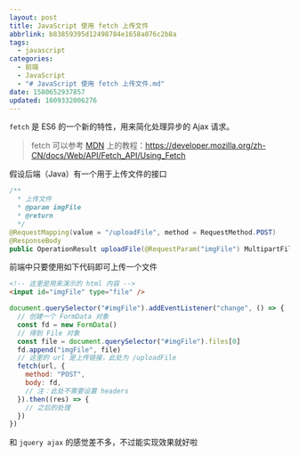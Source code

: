 ```yaml
---
layout: post
title: JavaScript 使用 fetch 上传文件
abbrlink: b83859395d12498784e1658a076c2b8a
tags:
  - javascript
categories:
  - 前端
  - JavaScript
  - "# JavaScript 使用 fetch 上传文件.md"
date: 1580652937857
updated: 1609332006276
---
```


`fetch` 是 ES6 的一个新的特性，用来简化处理异步的 Ajax 请求。

> fetch 可以参考 [MDN](https://developer.mozilla.org) 上的教程：<https://developer.mozilla.org/zh-CN/docs/Web/API/Fetch_API/Using_Fetch>

假设后端（Java）有一个用于上传文件的接口

```java
/**
  * 上传文件
  * @param imgFile
  * @return
  */
@RequestMapping(value = "/uploadFile", method = RequestMethod.POST)
@ResponseBody
public OperationResult uploadFile(@RequestParam("imgFile") MultipartFile imgFile);
```

前端中只要使用如下代码即可上传一个文件

```html
<!-- 这里是用来演示的 html 内容 -->
<input id="imgFile" type="file" />
```

```js
document.querySelector("#imgFile").addEventListener("change", () => {
  // 创建一个 FormData 对象
  const fd = new FormData()
  // 得到 File 对象
  const file = document.querySelector("#imgFile").files[0]
  fd.append("imgFile", file)
  // 这里的 url 是上传链接，此处为 /uploadFile
  fetch(url, {
    method: "POST",
    body: fd,
    // 注：此处不需要设置 headers
  }).then((res) => {
    // 之后的处理
  })
})
```

和 `jquery ajax` 的感觉差不多，不过能实现效果就好啦
